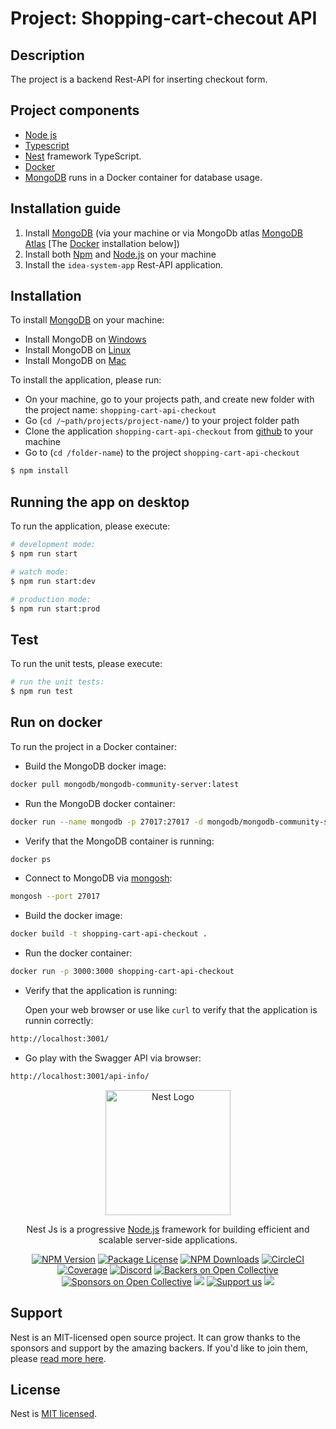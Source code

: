 

# Project: Shopping-cart-checout API

## Description

The project is a backend Rest-API for inserting checkout form.

## Project components
- [Node js](https://nodejs.org/)
- [Typescript](https://www.typescriptlang.org/)
- [Nest](https://github.com/nestjs/nest) framework TypeScript.
- [Docker](https://www.docker.com/)
- [MongoDB](https://www.mongodb.com/) runs in a Docker container for database usage.

## Installation guide

1. Install [MongoDB](https://www.mongodb.com/) (via your machine or via MongoDb atlas [MongoDB Atlas](https://www.mongodb.com/cloud/atlas/register) [The [Docker](https://www.docker.com/) installation below])
2. Install both [Npm](https://www.npmjs.com/) and [Node.js](https://nodejs.org/en/download/prebuilt-binaries) on your machine
3. Install the `idea-system-app` Rest-API application. 

## Installation

To install [MongoDB](https://www.mongodb.com/) on your machine:

- Install MongoDB on [Windows](https://www.mongodb.com/docs/manual/tutorial/install-mongodb-on-windows/)
- Install MongoDB on [Linux](https://www.mongodb.com/docs/manual/administration/install-on-linux/)
- Install MongoDB on [Mac](https://www.mongodb.com/docs/manual/tutorial/install-mongodb-on-os-x/)

To install the application, please run:

- On your machine, go to your projects path, and create new folder with the project name: `shopping-cart-api-checkout`
- Go (```cd /~path/projects/project-name/```) to your project folder path 
- Clone the application `shopping-cart-api-checkout` from [github](https://github.com/ehud91/shopping-cart-api-checkout.git) to your machine
- Go to (`cd /folder-name`) to the project `shopping-cart-api-checkout`

```bash
$ npm install
```

## Running the app on desktop

To run the application, please execute:

```bash
# development mode:
$ npm run start

# watch mode:
$ npm run start:dev

# production mode:
$ npm run start:prod
```

## Test

To run the unit tests, please execute:

```bash
# run the unit tests:
$ npm run test
```

## Run on docker

To run the project in a Docker container:

- Build the MongoDB docker image:

```bash
docker pull mongodb/mongodb-community-server:latest
```

- Run the MongoDB docker container:

```bash
docker run --name mongodb -p 27017:27017 -d mongodb/mongodb-community-server:latest
```

- Verify that the MongoDB container is running:

```bash
docker ps
```

- Connect to MongoDB via [mongosh](https://www.mongodb.com/docs/mongodb-shell/install/#supported-mongodb-versions):

```bash
mongosh --port 27017
```

- Build the docker image:

```bash
docker build -t shopping-cart-api-checkout .
```

- Run the docker container:

```bash
docker run -p 3000:3000 shopping-cart-api-checkout
```

- Verify that the application is running:

  Open your web browser or use like `curl` to verify that the application is runnin correctly:

```bash
http://localhost:3001/
```

- Go play with the Swagger API via browser: 


```bash
http://localhost:3001/api-info/
```



<p align="center">
  <a href="http://nestjs.com/" target="blank"><img src="https://nestjs.com/img/logo-small.svg" width="200" alt="Nest Logo" /></a>
</p>

[circleci-image]: https://img.shields.io/circleci/build/github/nestjs/nest/master?token=abc123def456
[circleci-url]: https://circleci.com/gh/nestjs/nest

  <p align="center">Nest Js is a progressive <a href="http://nodejs.org" target="_blank">Node.js</a> framework for building efficient and scalable server-side applications.</p>
    <p align="center">
<a href="https://www.npmjs.com/~nestjscore" target="_blank"><img src="https://img.shields.io/npm/v/@nestjs/core.svg" alt="NPM Version" /></a>
<a href="https://www.npmjs.com/~nestjscore" target="_blank"><img src="https://img.shields.io/npm/l/@nestjs/core.svg" alt="Package License" /></a>
<a href="https://www.npmjs.com/~nestjscore" target="_blank"><img src="https://img.shields.io/npm/dm/@nestjs/common.svg" alt="NPM Downloads" /></a>
<a href="https://circleci.com/gh/nestjs/nest" target="_blank"><img src="https://img.shields.io/circleci/build/github/nestjs/nest/master" alt="CircleCI" /></a>
<a href="https://coveralls.io/github/nestjs/nest?branch=master" target="_blank"><img src="https://coveralls.io/repos/github/nestjs/nest/badge.svg?branch=master#9" alt="Coverage" /></a>
<a href="https://discord.gg/G7Qnnhy" target="_blank"><img src="https://img.shields.io/badge/discord-online-brightgreen.svg" alt="Discord"/></a>
<a href="https://opencollective.com/nest#backer" target="_blank"><img src="https://opencollective.com/nest/backers/badge.svg" alt="Backers on Open Collective" /></a>
<a href="https://opencollective.com/nest#sponsor" target="_blank"><img src="https://opencollective.com/nest/sponsors/badge.svg" alt="Sponsors on Open Collective" /></a>
  <a href="https://paypal.me/kamilmysliwiec" target="_blank"><img src="https://img.shields.io/badge/Donate-PayPal-ff3f59.svg"/></a>
    <a href="https://opencollective.com/nest#sponsor"  target="_blank"><img src="https://img.shields.io/badge/Support%20us-Open%20Collective-41B883.svg" alt="Support us"></a>
  <a href="https://twitter.com/nestframework" target="_blank"><img src="https://img.shields.io/twitter/follow/nestframework.svg?style=social&label=Follow"></a>
</p>

## Support

Nest is an MIT-licensed open source project. It can grow thanks to the sponsors and support by the amazing backers. If you'd like to join them, please [read more here](https://docs.nestjs.com/support).

## License

Nest is [MIT licensed](LICENSE).

